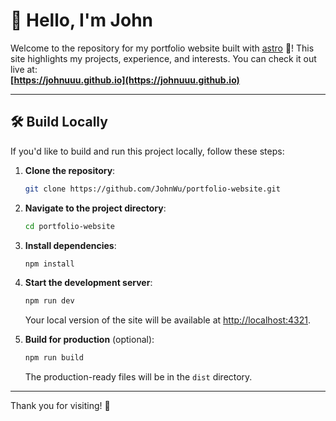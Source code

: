 # 🌟 Hello, I'm John

Welcome to the repository for my portfolio website built with [astro](https://astro.build/) 🚀! This site highlights my projects, experience, and interests. You can check it out live at:  
**[https://johnuuu.github.io](https://johnuuu.github.io)**  

---

## 🛠️ Build Locally

If you'd like to build and run this project locally, follow these steps:

1. **Clone the repository**:

   ```sh
   git clone https://github.com/JohnWu/portfolio-website.git
   ```

2. **Navigate to the project directory**:

   ```sh
   cd portfolio-website
   ```

3. **Install dependencies**:

   ```sh
   npm install
   ```

4. **Start the development server**:

   ```sh
   npm run dev
   ```

   Your local version of the site will be available at [http://localhost:4321](http://localhost:4321).

5. **Build for production** (optional):

   ```sh
   npm run build
   ```

   The production-ready files will be in the `dist` directory.

---

Thank you for visiting! 🚀
